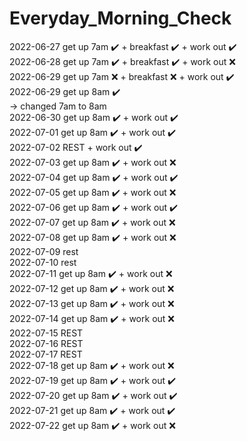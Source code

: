 # Everyday_Morning_Check  
2022-06-27 get up 7am ✔️ + breakfast ✔️ + work out ✔️  
2022-06-28 get up 7am ✔️ + breakfast ✔️ + work out ❌   
2022-06-29 get up 7am ❌ + breakfast ❌ + work out ✔️  
2022-06-29 get up 8am ✔️   
 -> changed 7am to 8am  
 2022-06-30 get up 8am ✔️ + work out ✔️  
2022-07-01 get up 8am ✔️ + work out ✔️   
 2022-07-02 REST + work out ✔️  
 2022-07-03 get up 8am ✔️ + work out ❌  
 2022-07-04 get up 8am ✔️ + work out ✔️  
 2022-07-05 get up 8am ✔️ + work out ❌  
 2022-07-06 get up 8am ✔️ + work out ✔️  
 2022-07-07 get up 8am ✔️ + work out ❌  
 2022-07-08 get up 8am ✔️ + work out ❌  
 2022-07-09 rest   
 2022-07-10 rest  
 2022-07-11 get up 8am ✔️ + work out ❌  
 2022-07-12 get up 8am ✔️ + work out ❌  
 2022-07-13 get up 8am ✔️ + work out ❌  
 2022-07-14 get up 8am ✔️ + work out ❌  
 2022-07-15 REST  
 2022-07-16 REST  
 2022-07-17 REST  
 2022-07-18 get up 8am ✔️ + work out ❌  
 2022-07-19 get up 8am ✔️ + work out ✔️  
 2022-07-20 get up 8am ✔️ + work out ✔️  
 2022-07-21 get up 8am ✔️ + work out ✔️  
 2022-07-22 get up 8am ✔️ + work out ❌
